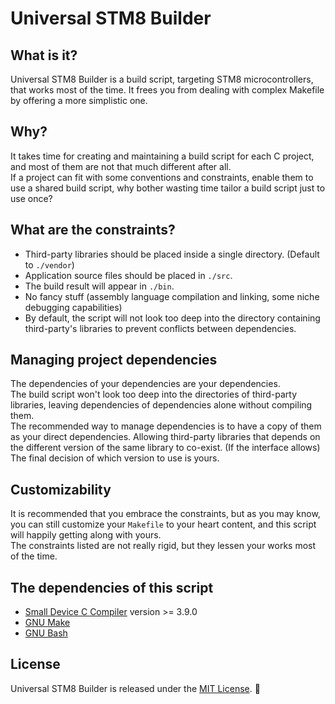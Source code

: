 # Universal STM8 Builder

## What is it?

Universal STM8 Builder is a build script, targeting STM8 microcontrollers, that works most of the time.
It frees you from dealing with complex Makefile by offering a more simplistic one.

## Why?

It takes time for creating and maintaining a build script for each C project,
and most of them are not that much different after all.  
If a project can fit with some conventions and constraints, enable them to use a shared build script,
why bother wasting time tailor a build script just to use once?

## What are the constraints?

- Third-party libraries should be placed inside a single directory. (Default to `./vendor`)
- Application source files should be placed in `./src`.
- The build result will appear in `./bin`.
- No fancy stuff (assembly language compilation and linking, some niche debugging capabilities)
- By default, the script will not look too deep into the directory containing third-party's libraries to prevent conflicts between dependencies.

## Managing project dependencies

The dependencies of your dependencies are your dependencies.  
The build script won't look too deep into the directories of third-party libraries, leaving dependencies of dependencies alone without compiling them.  
The recommended way to manage dependencies is to have a copy of them as your direct dependencies. Allowing third-party libraries that depends on the different version of the same library to co-exist. (If the interface allows) The final decision of which version to use is yours.

## Customizability

It is recommended that you embrace the constraints, but as you may know, you can still customize your `Makefile` to your heart content,
and this script will happily getting along with yours.  
The constraints listed are not really rigid, but they lessen your works most of the time.

## The dependencies of this script

* [Small Device C Compiler](http://sdcc.sourceforge.net/) version >= 3.9.0
* [GNU Make](https://www.gnu.org/software/make/)
* [GNU Bash](https://www.gnu.org/software/bash/)

## License

Universal STM8 Builder is released under the [MIT License](LICENSE.md). :tada:
